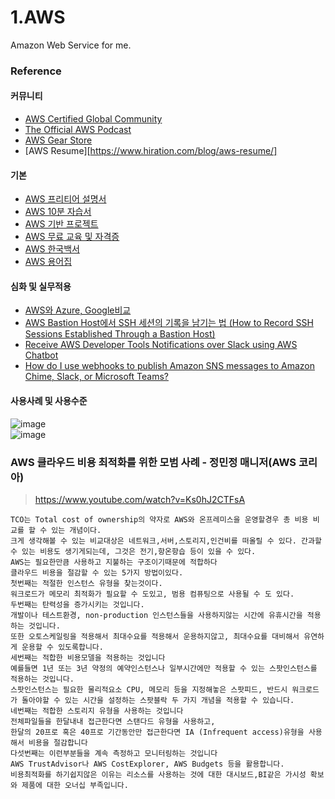 # 1.AWS
Amazon Web Service for me.

### Reference
#### 커뮤니티
- [AWS Certified Global Community](https://aws-certification.influitive.com/forum/)
- [The Official AWS Podcast](https://aws.amazon.com/ko/podcasts/aws-podcast/?sc_icampaign=aware_aws-podcast&sc_ichannel=ha&sc_icontent=awssm-2021&sc_iplace=blog_tile&trk=ha_awssm-2021&podcast-list.sort-by=item.additionalFields.EpisodeNum&podcast-list.sort-order=desc&awsf.episode-type=*all&awsf.tech-category-filter=*all&awsf.product-filter=*all&awsf.industry-filter=*all)
- [AWS Gear Store](https://www.sunriseidcart.com/AWS/default.aspx)
- [AWS Resume][https://www.hiration.com/blog/aws-resume/]

#### 기본
- [AWS 프리티어 설명서](https://aws.amazon.com/ko/free/)
- [AWS 10분 자습서](https://aws.amazon.com/ko/getting-started/tutorials/?pg=ln&p=s3)
- [AWS 기반 프로젝트](https://aws.amazon.com/ko/getting-started/projects/?pg=ln&p=s3)
- [AWS 무료 교육 및 자격증](https://www.aws.training/)
- [AWS 한국백서](https://aws.amazon.com/ko/blogs/korea/ko-whitepapers/)
- [AWS 용어집](https://docs.aws.amazon.com/general/latest/gr/glos-chap.html)

#### 심화 및 실무적용
- [AWS와 Azure, Google비교](https://cloud.google.com/free/docs/aws-azure-gcp-service-comparison?hl=ko)
- [AWS Bastion Host에서 SSH 세션의 기록을 남기는 법 (How to Record SSH Sessions Established Through a Bastion Host)](https://aws.amazon.com/ko/blogs/security/how-to-record-ssh-sessions-established-through-a-bastion-host/)
- [Receive AWS Developer Tools Notifications over Slack using AWS Chatbot](https://aws.amazon.com/ko/blogs/devops/receive-aws-developer-tools-notifications-over-slack-using-aws-chatbot/)
- [How do I use webhooks to publish Amazon SNS messages to Amazon Chime, Slack, or Microsoft Teams?](https://aws.amazon.com/tw/premiumsupport/knowledge-center/sns-lambda-webhooks-chime-slack-teams/)

#### 사용사례 및 사용수준
![image](https://user-images.githubusercontent.com/20831981/148506377-f687aa56-d11e-4657-ab99-d1c2e490a697.png)   
![image](https://user-images.githubusercontent.com/20831981/148506397-4f0786be-cb26-4ce7-bc90-40e9e6e59ebb.png)

### AWS 클라우드 비용 최적화를 위한 모범 사례 - 정민정 매니저(AWS 코리아)
> https://www.youtube.com/watch?v=Ks0hJ2CTFsA

```
TCO는 Total cost of ownership의 약자로 AWS와 온프레미스을 운영할경우 총 비용 비교를 할 수 있는 개념이다.
크게 생각해볼 수 있는 비교대상은 네트워크,서버,스토리지,인건비를 떠올릴 수 있다. 간과할 수 있는 비용도 생기게되는데, 그것은 전기,항온항습 등이 있을 수 있다.
AWS는 필요한만큼 사용하고 지불하는 구조이기때문에 적합하다
클라우드 비용을 절감할 수 있는 5가지 방법이있다.
첫번째는 적절한 인스턴스 유형을 찾는것이다.
워크로드가 메모리 최적화가 필요할 수 도있고, 범용 컴퓨팅으로 사용될 수 도 있다.
두번째는 탄력성을 증가시키는 것입니다.
개발이나 테스트환경, non-production 인스턴스들을 사용하지않는 시간에 유휴시간을 적용하는 것입니다.
또한 오토스케일링을 적용해서 최대수요를 적용해서 운용하지않고, 최대수요를 대비해서 유연하게 운용할 수 있도록합니다.
세번째는 적합한 비용모델을 적용하는 것입니다
예를들면 1년 또는 3년 약정의 예약인스턴스나 일부시간에만 적용할 수 있는 스팟인스턴스를 적용하는 것입니다.
스팟인스턴스는 필요한 물리적요소 CPU, 메모리 등을 지정해놓은 스팟피드, 반드시 워크로드가 돌아야할 수 있는 시간을 설정하는 스팟블락 두 가지 개념을 적용할 수 있습니다.
네번째는 적합한 스토리지 유형을 사용하는 것입니다
전체파일들을 한달내내 접근한다면 스탠다드 유형을 사용하고,
한달의 20프로 혹은 40프로 기간동안만 접근한다면 IA (Infrequent access)유형을 사용해서 비용을 절감합니다
다섯번째는 이런부분들을 계속 측정하고 모니터링하는 것입니다
AWS TrustAdvisor나 AWS CostExplorer, AWS Budgets 등을 활용합니다.
비용최적화를 하기쉽지않은 이유는 리소스를 사용하는 것에 대한 대시보드,BI같은 가시성 확보와 제품에 대한 오너십 부족입니다.
```
